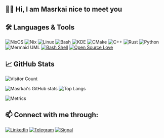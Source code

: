 ## 👋🏼 Hi, I am Masrkai nice to meet you

## 🛠️ Languages & Tools
![NixOS](https://img.shields.io/badge/-NixOS-5277C3?style=flat-square&logo=nixos&logoColor=black)
![Nix](https://img.shields.io/badge/-Nix-7EBAFF?style=flat-square&logo=nixos&logoColor=black)
![Linux](https://img.shields.io/badge/-Linux-FCC624?style=flat-square&logo=linux&logoColor=black)
![Bash](https://img.shields.io/badge/-Bash-4EAA25?style=flat-square&logo=gnubash&logoColor=black)
![KDE](https://img.shields.io/badge/-KDE-1D99F3?style=flat-square&logo=kde&logoColor=black)
![CMake](https://img.shields.io/badge/-CMake-064F8C?style=flat-square&logo=cmake&logoColor=black)
![C++](https://img.shields.io/badge/-C++-00599C?style=flat-square&logo=cplusplus&logoColor=black)
![Rust](https://img.shields.io/badge/-Rust-000000?style=flat-square&logo=rust&logoColor=white)
![Python](https://img.shields.io/badge/-Python-3776AB?style=flat-square&logo=python&logoColor=black)
![Mermaid UML](https://img.shields.io/badge/-Mermaid%20UML-00818A?style=flat-square&logo=mermaid&logoColor=white)
[![Bash Shell](https://badges.frapsoft.com/bash/v1/bash.png?v=103)](https://github.com/ellerbrock/open-source-badges/)
[![Open Source Love](https://badges.frapsoft.com/os/v1/open-source.svg?v=103)](https://github.com/ellerbrock/open-source-badges/)

## 📈 GitHub Stats
![Visitor Count](https://komarev.com/ghpvc/?username=Masrkai&color=blueviolet&style=flat)

![Masrkai's GitHub stats](https://github-readme-stats.vercel.app/api?username=Masrkai&show_icons=true&theme=dark)
![Top Langs](https://github-readme-stats.vercel.app/api/top-langs/?username=Masrkai&layout=compact&theme=dark)

![Metrics](https://github.com/Masrkai/Masrkai/blob/master/github-metrics.svg)

## 📫 Connect with me through:
[![LinkedIn](https://img.shields.io/badge/-LinkedIn-0A66C2?style=flat-square&logo=LinkedIn&logoColor=black)](https://www.linkedin.com/in/ahmed-allam-476097315/)
[![Telegram](https://img.shields.io/badge/-Telegram-2CA5E0?style=flat-square&logo=telegram&logoColor=black)](https://t.me/A47A47)
[![Signal](https://img.shields.io/badge/-Signal-3A76F0?style=flat-square&logo=signal&logoColor=black)](https://signal.me/#eu/ZJzAOV39RtIYVVvCYlrXnKDzHHaNsg5CpoUWtDLIz1FbprH2ThBEZYG2Ol6wNU3B)